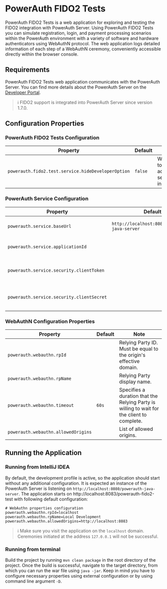 # PowerAuth FIDO2 Tests

PowerAuth FIDO2 Tests is a web application for exploring and testing the FIDO2 integration with PowerAuth Server.
Using PowerAuth FIDO2 Tests you can simulate registration, login, and payment processing scenarios within the PowerAuth
environment with a variety of software and hardware authenticators using WebAuthN protocol. The web application logs
detailed information of each step of a WebAuthN ceremony, conveniently accessible directly within the browser console.

## Requirements

PowerAuth FIDO2 Tests web application communicates with the PowerAuth Server. You can find more details about
the PowerAuth Server on the [Developer Portal](https://developers.wultra.com/components/powerauth-server/develop/documentation/).

> :information_source: FIDO2 support is integrated into PowerAuth Server since version 1.7.0.

## Configuration Properties

### PowerAuth FIDO2 Tests Configuration

| Property                                           | Default | Note                                         |
|----------------------------------------------------|---------|----------------------------------------------|
| `powerauth.fido2.test.service.hideDeveloperOption` | `false` | Whether to hide advanced settings in the UI. |

### PowerAuth Service Configuration

| Property                                  | Default                                       | Note                                      |
|-------------------------------------------|-----------------------------------------------|-------------------------------------------|
| `powerauth.service.baseUrl`               | `http://localhost:8080/powerauth-java-server` | PowerAuth service REST API base URL.      | 
| `powerauth.service.applicationId`         |                                               | Set default application ID to use.        |
| `powerauth.service.security.clientToken`  |                                               | PowerAuth REST API authentication token.  | 
| `powerauth.service.security.clientSecret` |                                               | PowerAuth REST API authentication secret. |

### WebAuthN Configuration Properties

| Property                            | Default  | Note                                                                                       |
|-------------------------------------|----------|--------------------------------------------------------------------------------------------|
| `powerauth.webauthn.rpId`           |          | Relying Party ID. Must be equal to the origin's effective domain.                          | 
| `powerauth.webauthn.rpName`         |          | Relying Party display name.                                                                | 
| `powerauth.webauthn.timeout`        | `60s`    | Specifies a duration that the Relying Party is willing to wait for the client to complete. |
| `powerauth.webauthn.allowedOrigins` |          | List of allowed origins.                                                                   |


## Running the Application

### Running from IntelliJ IDEA

By default, the development profile is active, so the application should start without any additional configuration.
It is expected an instance of the PowerAuth Server is listening on `http://localhost:8080/powerauth-java-server`.
The application starts on http://localhost:8083/powerauth-fido2-test with following default configuration:

```properties
# WebAuthn properties configuration
powerauth.webauthn.rpId=localhost
powerauth.webauthn.rpName=Local Development
powerauth.webauthn.allowedOrigins=http://localhost:8083
```

> :information_source: Make sure you visit the application on the `localhost` domain. Ceremonies initiated
> at the address `127.0.0.1` will not be successful.

### Running from terminal

Build the project by running `mvn clean package` in the root directory of the project. Once the build is successful,
navigate to the target directory, from which you can run the war file using `java -jar`. Keep in mind you have to
configure necessary properties using external configuration or by using command line argument `-D`.
